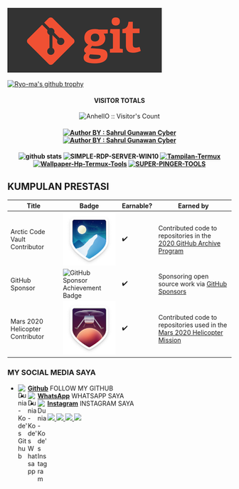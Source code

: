 ![template_s](https://github.com/Bang-Sahrul-Gunawan-Cyber/Bang-Sahrul-Gunawan-Cyber/blob/main/img/bangsahrul1.png)

[![Ryo-ma's github trophy](https://github-profile-trophy.vercel.app/?username=Bang-Sahrul-Gunawan-Cyber&row=1)](https://github.com/Bang-Sahrul-Gunawan-Cyber/github-profile-trophy)
<h4 align="center">VISITOR TOTALS</h4>

<p align="center"><img src="https://profile-counter.glitch.me/{Bang-Sahrul-Gunawan-Cyber}/count.svg" alt="AnhellO :: Visitor's Count" /></p>

<h4 align="center">
<a href="https://instagram.com/wes_kadung_rewel"><img title="Author BY : Sahrul Gunawan Cyber" src="https://img.shields.io/badge/AUTHOR%20BY-SAHRUL~%20GUNAWAN-yellow?colorA=%23ff0000&colorB=%23FFFF00&style=for-the-badge"></a> 
<a href="https://github.com"><img title="Author BY : Sahrul Gunawan Cyber" src="https://img.shields.io/badge/GITHUB%20VISIT-2021~%20SPONSOR-blue?colorA=%23ff0000&colorB=%23FFFF00&style=for-the-badge"></a> 
<h4 align="center">
</a>

![github stats](https://github-readme-stats.vercel.app/api?username=Bang-Sahrul-Gunawan-Cyber&show_icons=true&theme=highcontrast)
<a hfef="https://github.com/Bang-Sahrul-Gunawan-Cyber/SIMPLE-RDP-SERVER-WIN10"><img title="SIMPLE-RDP-SERVER-WIN10"  src="https://github-readme-stats.vercel.app/api/pin/?username=Bang-Sahrul-Gunawan-Cyber&repo=SIMPLE-RDP-SERVER-WIN10&theme=vision-friendly-drak"></a>
<a href="https://github.com/Bang-Sahrul-Gunawan-Cyber/Tampilan-Termux"><img title="Tampilan-Termux" src="https://github-readme-stats.vercel.app/api/pin/?username=Bang-Sahrul-Gunawan-Cyber&repo=Tampilan-Termux&theme=vision-friendly-dark"></a>
<a href="https://github.com/Bang-Sahrul-Gunawan-Cyber/Wallpaper-Hp-Termux-Tools"><img title="Wallpaper-Hp-Termux-Tools" src="https://github-readme-stats.vercel.app/api/pin/?username=Bang-Sahrul-Gunawan-Cyber&repo=Wallpaper-Hp-Termux-Tools&theme=vision-friendly-dark"></a>
<a href="https://github.com/Bang-Sahrul-Gunawan-Cyber/SUPER-PINGER-TOOLS"><img title="SUPER-PINGER-TOOLS" src="https://github-readme-stats.vercel.app/api/pin/?username=Bang-Sahrul-Gunawan-Cyber&repo=SUPER-PINGER-TOOLS&theme=vision-friendly-dark"></a>
<p align="center">

## KUMPULAN PRESTASI 

Title | Badge | Earnable? | Earned by
------------ | ------------- | ------------ | -------------
Arctic Code Vault Contributor | ![Arctic Code Vault Contributor Achievement Badge](https://github.com/Schweinepriester/github-profile-achievements/blob/main/images/badge-arctic-code-vault-small.png?raw=true) | ✔️ | Contributed code to repositories in the [2020 GitHub Archive Program](https://archiveprogram.github.com/)
GitHub Sponsor | ![GitHub Sponsor Achievement Badge](https://github.com/Schweinepriester/github-profile-achievements/blob/main/images/badge-sponsors-small.png?raw=true) | ✔️ | Sponsoring open source work via [GitHub Sponsors](https://github.com/sponsors)
Mars 2020 Helicopter Contributor | ![Mars 2020 Helicopter Contributor Achievement Badge](https://github.com/Schweinepriester/github-profile-achievements/blob/main/images/badge-mars-2020-small.png?raw=true) | ✔️ | Contributed code to repositories used in the [Mars 2020 Helicopter Mission](https://github.com/readme/nasa-ingenuity-helicopter)


### MY SOCIAL MEDIA SAYA
* [<img alt="Dunia-Kode's Github" align="left" width="22px" src="https://cdn.jsdelivr.net/npm/simple-icons@v3/icons/github.svg" /> <b>Github</b>](https://github.com/Bang-Sahrul-Gunawan-Cyber) FOLLOW MY GITHUB<br />
* [<img alt="Dunia-Kode's Whatsapp" align="left" width="22px" src="https://cdn.jsdelivr.net/npm/simple-icons@v3/icons/whatsapp.svg" /> <b>WhatsApp</b>](https://wa.me/6281333166254) WHATSAPP SAYA<br />
* [<img alt="Dunia-Kode's Instagram" align="left" width="22px" src="https://cdn.jsdelivr.net/npm/simple-icons@v3/icons/instagram.svg" /> <b>Instagram</b>](https://Instagram.com/wes_kadung_rewel) INSTAGRAM SAYA<br />

<p>
    <a href="https://a.paddle.com/v2/click/16413/119403?link=1227">
      <img src="https://img.shields.io/badge/Supported%20by-VSCode%20Power%20User%20%E2%86%92-gray.svg?colorA=655BE1&colorB=4F44D6&style=for-the-badge"/>
    </a>
    <a href="https://a.paddle.com/v2/click/16413/119403?link=2345">
      <img src="https://img.shields.io/badge/Supported%20by-Node%20Cli.com%20%E2%86%92-gray.svg?colorA=61c265&colorB=4CAF50&style=for-the-badge"/>
    <img src="https://img.shields.io/badge/Maintained%3F-Yes-green?style=for-the-badge">
    <img src="https://img.shields.io/github/license/adi1090x/termux-style?style=for-the-badge">
  </a>
  </p>
